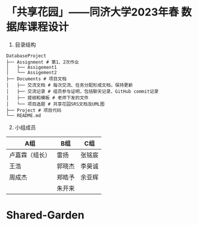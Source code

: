 # 「共享花园」——同济大学2023年春 数据库课程设计

1. 目录结构

```
DatabaseProject
├── Assignment # 第1、2次作业
│   ├── Assigement1
│   └── Assigement2
├── Documents # 项目文档
│   ├── 交流文档 # 每次交流、任务分配形成文档，保持更新
│   ├── 交流记录 # 组员参与证明，包括聊天记录、GitHub commit记录
│   ├── 提纲和模板 # 老师下发的文件
│   └── 项目选题 # 共享花园SRS文档及UML图
├── Project # 项目代码
└── README.md
```

2. 小组成员

| A组            | B组    | C组    |
| -------------- | ------ | ------ |
| 卢嘉霖（组长） | 雷扬   | 张铭宸 |
| 王浩           | 郭晓杰 | 李昊诚 |
| 周成杰         | 郑皓予 | 余亚辉 |
|                | 朱开来 |        |

# Shared-Garden

